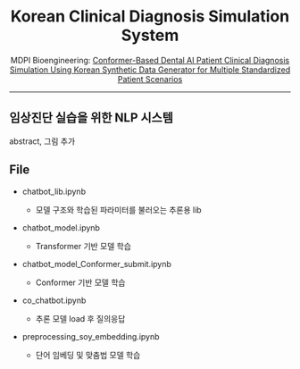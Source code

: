 <div align="center">
 
# Korean Clinical Diagnosis Simulation System
MDPI Bioengineering: [Conformer-Based Dental AI Patient Clinical Diagnosis Simulation Using Korean Synthetic Data Generator for Multiple Standardized Patient Scenarios](https://www.mdpi.com/2306-5354/10/5/615)
</div>

---

## 임상진단 실습을 위한 NLP 시스템
abstract,
그림 추가


## File
* chatbot_lib.ipynb
  * 모델 구조와 학습된 파라미터를 불러오는 추론용 lib

* chatbot_model.ipynb
  * Transformer 기반 모델 학습

* chatbot_model_Conformer_submit.ipynb
  * Conformer 기반 모델 학습 

* co_chatbot.ipynb
  * 추론 모델 load 후 질의응답 

* preprocessing_soy_embedding.ipynb
  * 단어 임베딩 및 맞춤법 모델 학습
